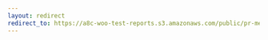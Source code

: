 ```yaml
---
layout: redirect
redirect_to: https://a8c-woo-test-reports.s3.amazonaws.com/public/pr-merge/45657/api/index.html
---
```

